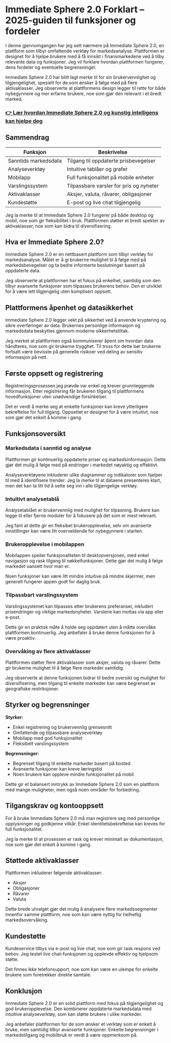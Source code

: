 # Immediate Sphere 2.0 Forklart – 2025-guiden til funksjoner og fordeler
   
I denne gjennomgangen har jeg sett nærmere på Immediate Sphere 2.0, en plattform som tilbyr omfattende verktøy for markedsanalyse. Plattformen er designet for å hjelpe brukere med å få innsikt i finansmarkedene ved å tilby relevante data og funksjoner. Jeg vil forklare hvordan plattformen fungerer, dens fordeler og eventuelle begrensninger.

Immediate Sphere 2.0 har blitt lagt merke til for sin brukervennlighet og tilgjengelighet, spesielt for de som ønsker å følge med på flere aktivaklasser. Jeg observerte at plattformens design legger til rette for både nybegynnere og mer erfarne brukere, noe som gjør den relevant i et bredt marked.

### [👉 Lær hvordan Immediate Sphere 2.0 og kunstig intelligens kan hjelpe deg](https://tinyurl.com/bdzxuruu)
## Sammendrag  
| Funksjon                 | Beskrivelse                                    |  
|--------------------------|-----------------------------------------------|  
| Sanntids markedsdata     | Tilgang til oppdaterte prisbevegelser         |  
| Analyseverktøy           | Intuitive tablåer og grafer                     |  
| Mobilapp                 | Full funksjonalitet på mobile enheter          |  
| Varslingssystem          | Tilpassbare varsler for pris og nyheter       |  
| Aktivaklasser            | Aksjer, valuta, råvarer, obligasjoner          |  
| Kundestøtte              | E-post og live chat tilgjengelig                |  

Jeg la merke til at Immediate Sphere 2.0 fungerer på både desktop og mobil, noe som gir fleksibilitet i bruk. Plattformen støtter et bredt spekter av aktivaklasser, noe som kan bidra til diversifisering.

## Hva er Immediate Sphere 2.0?  
Immediate Sphere 2.0 er en nettbasert plattform som tilbyr verktøy for markedsanalyse. Målet er å gi brukerne mulighet til å følge med på markedsbevegelser og ta bedre informerte beslutninger basert på oppdaterte data.

Jeg observerte at plattformen har et fokus på enkelhet, samtidig som den tilbyr avanserte funksjoner som tilpasses brukerens behov. Den er utviklet for å være lett tilgjengelig uten komplisert oppsett.

## Plattformens åpenhet og datasikkerhet  
Immediate Sphere 2.0 legger vekt på sikkerhet ved å anvende kryptering og sikre overføringer av data. Brukernes personlige informasjon og markedsdata beskyttes gjennom moderne sikkerhetstiltak.

Jeg merket at plattformen også kommuniserer åpent om hvordan data håndteres, noe som gir brukerne trygghet. Til tross for dette bør brukerne fortsatt være bevisste på generelle risikoer ved deling av sensitiv informasjon på nett.

## Første oppsett og registrering  
Registreringsprosessen jeg prøvde var enkel og krever grunnleggende informasjon. Etter registrering får brukeren tilgang til plattformens hovedfunksjoner uten unødvendige forsinkelser.

Det er verdt å merke seg at enkelte funksjoner kan kreve ytterligere bekreftelse for full tilgang. Oppsettet er designet for å være intuitivt, noe som gjør det enkelt å komme i gang.

## Funksjonsoversikt  

### Markedsdata i sanntid og analyse  
Plattformen gir kontinuerlig oppdaterte priser og markedsinformasjon. Dette gjør det mulig å følge med på endringer i markedet nøyaktig og effektivt.

Analyseverktøyene inkluderer ulike diagrammer og indikatorer som hjelper til med å identifisere trender. Jeg la merke til at dataene presenteres klart, men det kan ta litt tid å sette seg inn i alle tilgjengelige verktøy.

### Intuitivt analysetablå  
Analysetablået er brukervennlig med mulighet for tilpasning. Brukere kan legge til eller fjerne moduler for å fokusere på det som er mest relevant.

Jeg fant at dette gir en fleksibel brukeropplevelse, selv om avanserte innstillinger kan være litt overveldende for nybegynnere i starten.

### Brukeropplevelse i mobilappen  
Mobilappen speiler funksjonaliteten til desktopversjonen, med enkel navigasjon og rask tilgang til nøkkelfunksjoner. Dette gjør det mulig å følge markedet uansett hvor man er.

Noen funksjoner kan være litt mindre intuitive på mindre skjermer, men generelt fungerer appen godt for daglig bruk.

### Tilpassbart varslingssystem  
Varslingssystemet kan tilpasses etter brukerens preferanser, inkludert prisendringer og viktige markedsnyheter. Varslene kan mottas via app eller e-post.

Dette gir en praktisk måte å holde seg oppdatert uten å måtte overvåke plattformen kontinuerlig. Jeg anbefaler å bruke denne funksjonen for å være proaktiv.

### Overvåking av flere aktivaklasser  
Plattformen støtter flere aktivaklasser som aksjer, valuta og råvarer. Dette gir brukerne mulighet til å følge flere markeder samtidig.

Jeg observerte at denne funksjonen bidrar til bedre oversikt og mulighet for diversifisering, men tilgang til enkelte markeder kan være begrenset av geografiske restriksjoner.

## Styrker og begrensninger  
**Styrker:**  
- Enkel registrering og brukervennlig grensesnitt  
- Omfattende og tilpassbare analyseverktøy  
- Mobilapp med god funksjonalitet  
- Fleksibelt varslingssystem  

**Begrensninger:**  
- Begrenset tilgang til enkelte markeder basert på bosted  
- Avanserte funksjoner kan kreve læringstid  
- Noen brukere kan oppleve mindre funksjonalitet på mobil  

Dette gir et balansert inntrykk av Immediate Sphere 2.0 som en plattform med mange muligheter, men også noen områder for forbedring.

## Tilgangskrav og kontooppsett  
For å bruke Immediate Sphere 2.0 må man registrere seg med personlige opplysninger og godkjenne vilkår. Enkel identitetsbekreftelse kan kreves for full funksjonalitet.

Jeg la merke til at prosessen er rask og krever minimalt av dokumentasjon, noe som gjør det enkelt å komme i gang.

## Støttede aktivaklasser  
Plattformen inkluderer følgende aktivaklasser:  
- Aksjer  
- Obligasjoner  
- Råvarer  
- Valuta  

Dette brede utvalget gjør det mulig å analysere flere markedssegmenter innenfor samme plattform, noe som kan være nyttig for helhetlig markedsovervåking.

## Kundestøtte  
Kundeservice tilbys via e-post og live chat, noe som gir rask respons ved behov. Jeg testet live chat-funksjonen og opplevde effektiv og hjelpsom støtte.

Det finnes ikke telefonsupport, noe som kan være en ulempe for enkelte brukere som foretrekker direkte samtale.

## Konklusjon  
Immediate Sphere 2.0 er en solid plattform med fokus på tilgjengelighet og god brukeropplevelse. Den kombinerer oppdaterte markedsdata med intuitive analyseverktøy, som kan støtte brukere i ulike markeder.

Jeg anbefaler plattformen for de som ønsker et verktøy som er enkelt å bruke, men samtidig tilbyr avanserte funksjoner. Enkelte begrensninger i markedstilgang og mobilbruk er verdt å være oppmerksom på.